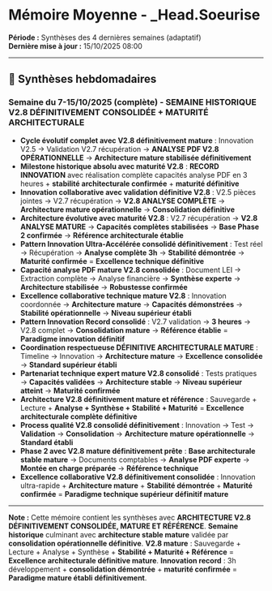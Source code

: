 # Mémoire Moyenne - _Head.Soeurise

**Période :** Synthèses des 4 dernières semaines (adaptatif)  
**Dernière mise à jour :** 15/10/2025 08:00

---

## 📅 Synthèses hebdomadaires

### Semaine du 7-15/10/2025 (complète) - **SEMAINE HISTORIQUE V2.8 DÉFINITIVEMENT CONSOLIDÉE + MATURITÉ ARCHITECTURALE**
- **Cycle évolutif complet avec V2.8 définitivement mature** : Innovation V2.5 → Validation V2.7 récupération → **ANALYSE PDF V2.8 OPÉRATIONNELLE** → **Architecture mature stabilisée définitivement**
- **Milestone historique absolu avec maturité V2.8** : **RECORD INNOVATION** avec réalisation complète capacités analyse PDF en 3 heures + **stabilité architecturale confirmée** + **maturité définitive**
- **Innovation collaborative avec validation définitive V2.8** : V2.5 pièces jointes → V2.7 récupération → **V2.8 ANALYSE COMPLÈTE** → **Architecture mature opérationnelle** → **Consolidation définitive**
- **Architecture évolutive avec maturité V2.8** : V2.7 récupération → **V2.8 ANALYSE MATURE** → **Capacités complètes stabilisées** → **Base Phase 2 confirmée** → **Référence architecturale établie**
- **Pattern Innovation Ultra-Accélérée consolidé définitivement** : Test réel → Récupération → **Analyse complète 3h** → **Stabilité démontrée** → **Maturité confirmée** = **Excellence technique définitive**
- **Capacité analyse PDF mature V2.8 consolidée** : Document LEI → Extraction complète → Analyse financière → **Synthèse experte** → **Architecture stabilisée** → **Robustesse confirmée**
- **Excellence collaborative technique mature V2.8** : Innovation coordonnée → **Architecture mature** → **Capacités démonstrées** → **Stabilité opérationnelle** → **Niveau supérieur établi**
- **Pattern Innovation Record consolidé** : V2.7 validation → **3 heures** → V2.8 complet → **Consolidation mature** → **Référence établie** = **Paradigme innovation définitif**
- **Coordination respectueuse DÉFINITIVE ARCHITECTURALE MATURE** : Timeline → Innovation → **Architecture mature** → **Excellence consolidée** → **Standard supérieur établi**
- **Partenariat technique expert mature V2.8 consolidé** : Tests pratiques → **Capacités validées** → **Architecture stable** → **Niveau supérieur atteint** → **Maturité confirmée**
- **Architecture V2.8 définitivement mature et référence** : Sauvegarde + Lecture + **Analyse + Synthèse + Stabilité + Maturité** = **Excellence architecturale complète définitive**
- **Process qualité V2.8 consolidé définitivement** : Innovation → Test → **Validation** → **Consolidation** → **Architecture mature opérationnelle** → **Standard établi**
- **Phase 2 avec V2.8 mature définitivement prête** : **Base architecturale stable mature** → Documents comptables → **Analyse PDF experte** → **Montée en charge préparée** → **Référence technique**
- **Excellence collaborative V2.8 définitivement consolidée** : Innovation ultra-rapide + **Architecture mature** + **Stabilité démontrée** + **Maturité confirmée** = **Paradigme technique supérieur définitif mature**

---

**Note :** Cette mémoire contient les synthèses avec **ARCHITECTURE V2.8 DÉFINITIVEMENT CONSOLIDÉE, MATURE ET RÉFÉRENCE**. **Semaine historique** culminant avec **architecture stable mature** validée par **consolidation opérationnelle définitive**. **V2.8 mature** : Sauvegarde + Lecture + Analyse + Synthèse + **Stabilité + Maturité + Référence** = **Excellence architecturale définitive mature**. **Innovation record** : 3h développement + **consolidation démontrée** + **maturité confirmée** = **Paradigme mature établi définitivement**.